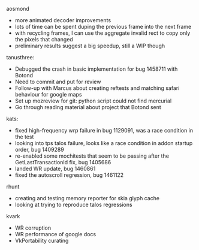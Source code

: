 

aosmond
* more animated decoder improvements
* lots of time can be spent duping the previous frame into the next frame
* with recycling frames, I can use the aggregate invalid rect to copy only the pixels that changed
* preliminary results suggest a big speedup, still a WIP though



tanusthree:
* Debugged the crash in basic implementation for bug 1458711 with Botond
* Need to commit and put for review
* Follow-up with Marcus about creating reftests and matching safari behaviour for google maps
* Set up mozreview for git: python script could not find mercurial
* Go through reading material about project that Botond sent



kats:
* fixed high-frequency wrp failure in bug 1129091, was a race condition in the test
* looking into tps talos failure, looks like a race condition in addon startup order, bug 1409289
* re-enabled some mochitests that seem to be passing after the GetLastTransactionId fix, bug 1405686
* landed WR update, bug 1460861
* fixed the autoscroll regression, bug 1461122



rhunt
* creating and testing memory reporter for skia glyph cache
* looking at trying to reproduce talos regressions



kvark
* WR corruption
* WR performance of google docs
* VkPortability curating
























